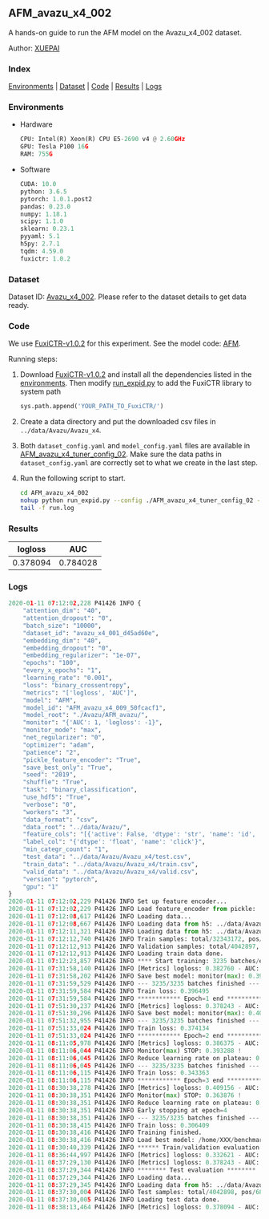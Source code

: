 ## AFM_avazu_x4_002

A hands-on guide to run the AFM model on the Avazu_x4_002 dataset.

Author: [XUEPAI](https://github.com/xue-pai)

### Index
[Environments](#Environments) | [Dataset](#Dataset) | [Code](#Code) | [Results](#Results) | [Logs](#Logs)

### Environments
+ Hardware

  ```python
  CPU: Intel(R) Xeon(R) CPU E5-2690 v4 @ 2.60GHz
  GPU: Tesla P100 16G
  RAM: 755G

  ```

+ Software

  ```python
  CUDA: 10.0
  python: 3.6.5
  pytorch: 1.0.1.post2
  pandas: 0.23.0
  numpy: 1.18.1
  scipy: 1.1.0
  sklearn: 0.23.1
  pyyaml: 5.1
  h5py: 2.7.1
  tqdm: 4.59.0
  fuxictr: 1.0.2
  ```

### Dataset
Dataset ID: [Avazu_x4_002](https://github.com/openbenchmark/BARS/blob/master/ctr_prediction/datasets/Avazu/README.md#Avazu_x4_002). Please refer to the dataset details to get data ready.

### Code

We use [FuxiCTR-v1.0.2](https://github.com/xue-pai/FuxiCTR/tree/v1.0.2) for this experiment. See the model code: [AFM](https://github.com/xue-pai/FuxiCTR/blob/v1.0.2/fuxictr/pytorch/models/AFM.py).

Running steps:

1. Download [FuxiCTR-v1.0.2](https://github.com/xue-pai/FuxiCTR/archive/refs/tags/v1.0.2.zip) and install all the dependencies listed in the [environments](#environments). Then modify [run_expid.py](./run_expid.py#L5) to add the FuxiCTR library to system path
    
    ```python
    sys.path.append('YOUR_PATH_TO_FuxiCTR/')
    ```

2. Create a data directory and put the downloaded csv files in `../data/Avazu/Avazu_x4`.

3. Both `dataset_config.yaml` and `model_config.yaml` files are available in [AFM_avazu_x4_tuner_config_02](./AFM_avazu_x4_tuner_config_02). Make sure the data paths in `dataset_config.yaml` are correctly set to what we create in the last step.

4. Run the following script to start.

    ```bash
    cd AFM_avazu_x4_002
    nohup python run_expid.py --config ./AFM_avazu_x4_tuner_config_02 --expid AFM_avazu_x4_009_50fcacf1 --gpu 0 > run.log &
    tail -f run.log
    ```

### Results

| logloss | AUC  |
|:--------------------:|:--------------------:|
| 0.378094 | 0.784028  |


### Logs
```python
2020-01-11 07:12:02,228 P41426 INFO {
    "attention_dim": "40",
    "attention_dropout": "0",
    "batch_size": "10000",
    "dataset_id": "avazu_x4_001_d45ad60e",
    "embedding_dim": "40",
    "embedding_dropout": "0",
    "embedding_regularizer": "1e-07",
    "epochs": "100",
    "every_x_epochs": "1",
    "learning_rate": "0.001",
    "loss": "binary_crossentropy",
    "metrics": "['logloss', 'AUC']",
    "model": "AFM",
    "model_id": "AFM_avazu_x4_009_50fcacf1",
    "model_root": "./Avazu/AFM_avazu/",
    "monitor": "{'AUC': 1, 'logloss': -1}",
    "monitor_mode": "max",
    "net_regularizer": "0",
    "optimizer": "adam",
    "patience": "2",
    "pickle_feature_encoder": "True",
    "save_best_only": "True",
    "seed": "2019",
    "shuffle": "True",
    "task": "binary_classification",
    "use_hdf5": "True",
    "verbose": "0",
    "workers": "3",
    "data_format": "csv",
    "data_root": "../data/Avazu/",
    "feature_cols": "[{'active': False, 'dtype': 'str', 'name': 'id', 'type': 'categorical'}, {'active': True, 'dtype': 'str', 'name': 'hour', 'preprocess': 'convert_hour', 'type': 'categorical'}, {'active': True, 'dtype': 'str', 'name': ['C1', 'banner_pos', 'site_id', 'site_domain', 'site_category', 'app_id', 'app_domain', 'app_category', 'device_id', 'device_ip', 'device_model', 'device_type', 'device_conn_type', 'C14', 'C15', 'C16', 'C17', 'C18', 'C19', 'C20', 'C21'], 'type': 'categorical'}, {'active': True, 'dtype': 'str', 'name': 'weekday', 'preprocess': 'convert_weekday', 'type': 'categorical'}, {'active': True, 'dtype': 'str', 'name': 'weekend', 'preprocess': 'convert_weekend', 'type': 'categorical'}]",
    "label_col": "{'dtype': 'float', 'name': 'click'}",
    "min_categr_count": "1",
    "test_data": "../data/Avazu/Avazu_x4/test.csv",
    "train_data": "../data/Avazu/Avazu_x4/train.csv",
    "valid_data": "../data/Avazu/Avazu_x4/valid.csv",
    "version": "pytorch",
    "gpu": "1"
}
2020-01-11 07:12:02,229 P41426 INFO Set up feature encoder...
2020-01-11 07:12:02,229 P41426 INFO Load feature_encoder from pickle: ../data/Avazu/avazu_x4_001_d45ad60e/feature_encoder.pkl
2020-01-11 07:12:08,617 P41426 INFO Loading data...
2020-01-11 07:12:08,667 P41426 INFO Loading data from h5: ../data/Avazu/avazu_x4_001_d45ad60e/train.h5
2020-01-11 07:12:11,321 P41426 INFO Loading data from h5: ../data/Avazu/avazu_x4_001_d45ad60e/valid.h5
2020-01-11 07:12:12,740 P41426 INFO Train samples: total/32343172, pos/5492052, neg/26851120, ratio/16.98%
2020-01-11 07:12:12,913 P41426 INFO Validation samples: total/4042897, pos/686507, neg/3356390, ratio/16.98%
2020-01-11 07:12:12,913 P41426 INFO Loading train data done.
2020-01-11 07:12:23,857 P41426 INFO **** Start training: 3235 batches/epoch ****
2020-01-11 07:31:58,140 P41426 INFO [Metrics] logloss: 0.382760 - AUC: 0.775380
2020-01-11 07:31:58,202 P41426 INFO Save best model: monitor(max): 0.392620
2020-01-11 07:31:59,529 P41426 INFO --- 3235/3235 batches finished ---
2020-01-11 07:31:59,584 P41426 INFO Train loss: 0.396495
2020-01-11 07:31:59,584 P41426 INFO ************ Epoch=1 end ************
2020-01-11 07:51:30,237 P41426 INFO [Metrics] logloss: 0.378243 - AUC: 0.783821
2020-01-11 07:51:30,296 P41426 INFO Save best model: monitor(max): 0.405578
2020-01-11 07:51:32,955 P41426 INFO --- 3235/3235 batches finished ---
2020-01-11 07:51:33,024 P41426 INFO Train loss: 0.374134
2020-01-11 07:51:33,024 P41426 INFO ************ Epoch=2 end ************
2020-01-11 08:11:05,978 P41426 INFO [Metrics] logloss: 0.386375 - AUC: 0.779663
2020-01-11 08:11:06,044 P41426 INFO Monitor(max) STOP: 0.393288 !
2020-01-11 08:11:06,045 P41426 INFO Reduce learning rate on plateau: 0.000100
2020-01-11 08:11:06,045 P41426 INFO --- 3235/3235 batches finished ---
2020-01-11 08:11:06,115 P41426 INFO Train loss: 0.343363
2020-01-11 08:11:06,115 P41426 INFO ************ Epoch=3 end ************
2020-01-11 08:30:38,278 P41426 INFO [Metrics] logloss: 0.409156 - AUC: 0.773033
2020-01-11 08:30:38,351 P41426 INFO Monitor(max) STOP: 0.363876 !
2020-01-11 08:30:38,351 P41426 INFO Reduce learning rate on plateau: 0.000010
2020-01-11 08:30:38,351 P41426 INFO Early stopping at epoch=4
2020-01-11 08:30:38,351 P41426 INFO --- 3235/3235 batches finished ---
2020-01-11 08:30:38,415 P41426 INFO Train loss: 0.306409
2020-01-11 08:30:38,416 P41426 INFO Training finished.
2020-01-11 08:30:38,416 P41426 INFO Load best model: /home/XXX/benchmarks/Avazu/AFM_avazu/avazu_x4_001_d45ad60e/AFM_avazu_x4_009_50fcacf1_avazu_x4_001_d45ad60e_model.ckpt
2020-01-11 08:30:40,339 P41426 INFO ****** Train/validation evaluation ******
2020-01-11 08:36:44,997 P41426 INFO [Metrics] logloss: 0.332621 - AUC: 0.853023
2020-01-11 08:37:29,130 P41426 INFO [Metrics] logloss: 0.378243 - AUC: 0.783821
2020-01-11 08:37:29,344 P41426 INFO ******** Test evaluation ********
2020-01-11 08:37:29,344 P41426 INFO Loading data...
2020-01-11 08:37:29,345 P41426 INFO Loading data from h5: ../data/Avazu/avazu_x4_001_d45ad60e/test.h5
2020-01-11 08:37:30,004 P41426 INFO Test samples: total/4042898, pos/686507, neg/3356391, ratio/16.98%
2020-01-11 08:37:30,005 P41426 INFO Loading test data done.
2020-01-11 08:38:13,464 P41426 INFO [Metrics] logloss: 0.378094 - AUC: 0.784028

```
